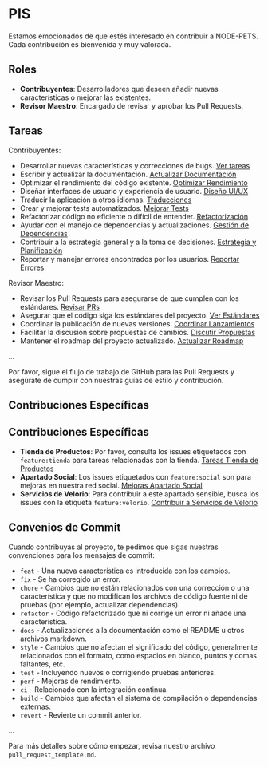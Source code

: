 # PIS

Estamos emocionados de que estés interesado en contribuir a NODE-PETS. Cada contribución es bienvenida y muy valorada.

## Roles

- **Contribuyentes**: Desarrolladores que deseen añadir nuevas características o mejorar las existentes.
- **Revisor Maestro**: Encargado de revisar y aprobar los Pull Requests.

## Tareas

Contribuyentes:
- Desarrollar nuevas características y correcciones de bugs. [Ver tareas](https://github.com/system-garcia/node-pets/issues?q=is%3Aopen+is%3Aissue+label%3A"feature")
- Escribir y actualizar la documentación. [Actualizar Documentación](https://github.com/system-garcia/node-pets/issues?q=is%3Aissue+is%3Aopen+label%3Adocs)
- Optimizar el rendimiento del código existente. [Optimizar Rendimiento](https://github.com/system-garcia/node-pets/issues?q=is%3Aissue+is%3Aopen+label%3Aperf)
- Diseñar interfaces de usuario y experiencia de usuario. [Diseño UI/UX](https://github.com/system-garcia/node-pets/issues?q=is%3Aissue+is%3Aopen+label%3A"ui/ux")
- Traducir la aplicación a otros idiomas. [Traducciones](https://github.com/system-garcia/node-pets/issues?q=is%3Aissue+is%3Aopen+label%3A"i18n")
- Crear y mejorar tests automatizados. [Mejorar Tests](https://github.com/system-garcia/node-pets/issues?q=is%3Aissue+is%3Aopen+label%3Atest)
- Refactorizar código no eficiente o difícil de entender. [Refactorización](https://github.com/system-garcia/node-pets/issues?q=is%3Aissue+is%3Aopen+label%3Arefactor)
- Ayudar con el manejo de dependencias y actualizaciones. [Gestión de Dependencias](https://github.com/system-garcia/node-pets/issues?q=is%3Aissue+is%3Aopen+label%3Adependencies)
- Contribuir a la estrategia general y a la toma de decisiones. [Estrategia y Planificación](https://github.com/system-garcia/node-pets/issues?q=is%3Aissue+is%3Aopen+label%3A"strategy")
- Reportar y manejar errores encontrados por los usuarios. [Reportar Errores](https://github.com/system-garcia/node-pets/issues?q=is%3Aopen+is%3Aissue+label%3A"bug")

Revisor Maestro:
- Revisar los Pull Requests para asegurarse de que cumplen con los estándares. [Revisar PRs](https://github.com/system-garcia/node-pets/pulls)
- Asegurar que el código siga los estándares del proyecto. [Ver Estándares](https://github.com/system-garcia/node-pets/wiki/Coding-Standards)
- Coordinar la publicación de nuevas versiones. [Coordinar Lanzamientos](https://github.com/system-garcia/node-pets/projects/1)
- Facilitar la discusión sobre propuestas de cambios. [Discutir Propuestas](https://github.com/system-garcia/node-pets/discussions)
- Mantener el roadmap del proyecto actualizado. [Actualizar Roadmap](https://github.com/system-garcia/node-pets/projects/1)

...



Por favor, sigue el flujo de trabajo de GitHub para las Pull Requests y asegúrate de cumplir con nuestras guías de estilo y contribución.

## Contribuciones Específicas

## Contribuciones Específicas

- **Tienda de Productos**: Por favor, consulta los issues etiquetados con `feature:tienda` para tareas relacionadas con la tienda. [Tareas Tienda de Productos](https://github.com/system-garcia/node-pets/issues?q=is%3Aopen+is%3Aissue+label%3A"feature:tienda")
- **Apartado Social**: Los issues etiquetados con `feature:social` son para mejoras en nuestra red social. [Mejoras Apartado Social](https://github.com/system-garcia/node-pets/issues?q=is%3Aopen+is%3Aissue+label%3A"feature:social")
- **Servicios de Velorio**: Para contribuir a este apartado sensible, busca los issues con la etiqueta `feature:velorio`. [Contribuir a Servicios de Velorio](https://github.com/system-garcia/node-pets/issues?q=is%3Aopen+is%3Aissue+label%3A"feature:velorio")


## Convenios de Commit

Cuando contribuyas al proyecto, te pedimos que sigas nuestras convenciones para los mensajes de commit:

- `feat` - Una nueva característica es introducida con los cambios.
- `fix` - Se ha corregido un error.
- `chore` - Cambios que no están relacionados con una corrección o una característica y que no modifican los archivos de código fuente ni de pruebas (por ejemplo, actualizar dependencias).
- `refactor` - Código refactorizado que ni corrige un error ni añade una característica.
- `docs` - Actualizaciones a la documentación como el README u otros archivos markdown.
- `style` - Cambios que no afectan el significado del código, generalmente relacionados con el formato, como espacios en blanco, puntos y comas faltantes, etc.
- `test` - Incluyendo nuevos o corrigiendo pruebas anteriores.
- `perf` - Mejoras de rendimiento.
- `ci` - Relacionado con la integración continua.
- `build` - Cambios que afectan el sistema de compilación o dependencias externas.
- `revert` - Revierte un commit anterior.

...

Para más detalles sobre cómo empezar, revisa nuestro archivo `pull_request_template.md`.
